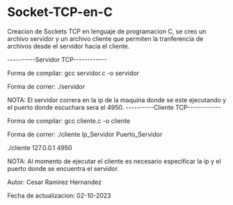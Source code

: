 # Socket-TCP-en-C

Creacion de Sockets TCP en lenguaje de programacion C, se creo un archivo servidor y un archivo cliente que permiten la tranferencia de archivos desde el servidor hacia el cliente.

----------Servidor TCP------------

Forma de compilar: gcc servidor.c -o servidor

Forma de correr: ./servidor

NOTA: El servidor correra en la ip de la maquina donde se este ejecutando y el puerto donde escuchara sera el 4950.
----------Cliente TCP------------

Forma de compilar: gcc cliente.c -o cliente

Forma de correr: ./cliente Ip_Servidor Puerto_Servidor

./cliente 127.0.0.1 4950

NOTA: Al momento de ejecutar el cliente es necesario especificar la ip y el puerto donde se encuentra el servidor.

Autor: Cesar Ramirez Hernandez

Fecha de actualizacion: 02-10-2023
